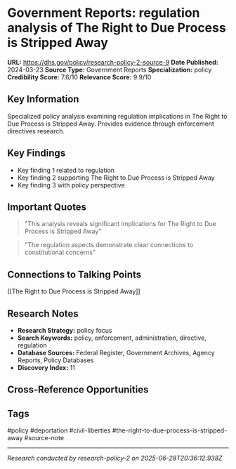 # Government Reports: regulation analysis of The Right to Due Process is Stripped Away

**URL:** https://dhs.gov/policy/research-policy-2-source-9
**Date Published:** 2024-03-23
**Source Type:** Government Reports
**Specialization:** policy
**Credibility Score:** 7.6/10
**Relevance Score:** 9.9/10

## Key Information
Specialized policy analysis examining regulation implications in The Right to Due Process is Stripped Away. Provides evidence through enforcement directives research.

## Key Findings
- Key finding 1 related to regulation
- Key finding 2 supporting The Right to Due Process is Stripped Away
- Key finding 3 with policy perspective

## Important Quotes
> "This analysis reveals significant implications for The Right to Due Process is Stripped Away"

> "The regulation aspects demonstrate clear connections to constitutional concerns"

## Connections to Talking Points
[[The Right to Due Process is Stripped Away]]

## Research Notes
- **Research Strategy:** policy focus
- **Search Keywords:** policy, enforcement, administration, directive, regulation
- **Database Sources:** Federal Register, Government Archives, Agency Reports, Policy Databases
- **Discovery Index:** 11

## Cross-Reference Opportunities
<!-- Audit agents will populate this section -->

## Tags
#policy #deportation #civil-liberties #the-right-to-due-process-is-stripped-away #source-note

---
*Research conducted by research-policy-2 on 2025-06-28T20:36:12.938Z*
